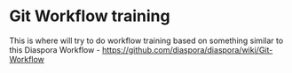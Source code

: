 # Git Workflow training 
This is where will try to do workflow training based on something similar to this Diaspora Workflow - https://github.com/diaspora/diaspora/wiki/Git-Workflow